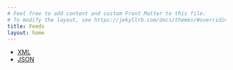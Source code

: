```yaml
---
# Feel free to add content and custom Front Matter to this file.
# To modify the layout, see https://jekyllrb.com/docs/themes/#overriding-theme-defaults
title: Feeds
layout: home
---
```


- [XML](formulary.xml)
- [JSON](formulary.json)